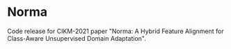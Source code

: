 # Norma
Code release for CIKM-2021 paper "Norma: A Hybrid Feature Alignment for Class-Aware Unsupervised Domain Adaptation".
